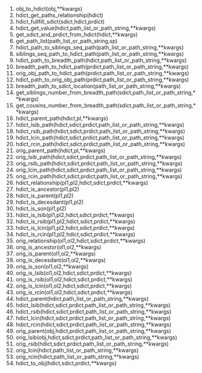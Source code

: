 1. obj_to_hdict(obj,**kwargs)  
2. hdict_get_paths_relationship(hdict)  
3. hdict_fullfill_sdict(sdict,hdict,prdict)  
4. hdict_get_value(hdict,path_list_or_path_string,**kwargs)  
5. get_sdict_and_prdict_from_hdict(hdict,**kwargs)  
6. get_path_list(path_list_or_path_string,sp)  
7. hdict_path_to_siblings_seq_path(path_list_or_path_string,**kwargs)  
8. siblings_seq_path_to_hdict_path(path_list_or_path_string,**kwargs)  
9. hdict_path_to_breadth_path(hdict,path_list_or_path_string,**kwargs)  
10. breadth_path_to_hdict_path(prdict,path_list_or_path_string,**kwargs)  
11. orig_obj_path_to_hdict_path(prdict,path_list_or_path_string,**kwargs)  
12. hdict_path_to_orig_obj_path(prdict,path_list_or_path_string,**kwargs)  
13. breadth_path_to_sdict_location(path_list_or_path_string,**kwargs)  
14. get_siblings_number_from_breadth_path(sdict,path_list_or_path_string,**kwargs)  
15. get_cousins_number_from_breadth_path(sdict,path_list_or_path_string,**kwargs)  
16. hdict_parent_path(hdict,pl,**kwargs)  
17. hdict_lsib_path(hdict,sdict,prdict,path_list_or_path_string,**kwargs)  
18. hdict_rsib_path(hdict,sdict,prdict,path_list_or_path_string,**kwargs)  
19. hdict_lcin_path(hdict,sdict,prdict,path_list_or_path_string,**kwargs)  
20. hdict_rcin_path(hdict,sdict,prdict,path_list_or_path_string,**kwargs)  
21. orig_parent_path(hdict,pl,**kwargs)  
22. orig_lsib_path(hdict,sdict,prdict,path_list_or_path_string,**kwargs)  
23. orig_rsib_path(hdict,sdict,prdict,path_list_or_path_string,**kwargs)  
24. orig_lcin_path(hdict,sdict,prdict,path_list_or_path_string,**kwargs)  
25. orig_rcin_path(hdict,sdict,prdict,path_list_or_path_string,**kwargs)  
26. hdict_relationship(pl1,pl2,hdict,sdict,prdict,**kwargs)  
27. hdict_is_ancestor(pl1,pl2)  
28. hdict_is_parent(pl1,pl2)  
29. hdict_is_decesdant(pl1,pl2)  
30. hdict_is_son(pl1,pl2)  
31. hdict_is_lsib(pl1,pl2,hdict,sdict,prdict,**kwargs)  
32. hdict_is_rsib(pl1,pl2,hdict,sdict,prdict,**kwargs)  
33. hdict_is_lcin(pl1,pl2,hdict,sdict,prdict,**kwargs)  
34. hdict_is_rcin(pl1,pl2,hdict,sdict,prdict,**kwargs)  
35. orig_relationship(ol1,ol2,hdict,sdict,prdict,**kwargs)  
36. orig_is_ancestor(ol1,ol2,**kwargs)  
37. orig_is_parent(ol1,ol2,**kwargs)  
38. orig_is_decesdant(ol1,ol2,**kwargs)  
39. orig_is_son(ol1,ol2,**kwargs)  
40. orig_is_lsib(ol1,ol2,hdict,sdict,prdict,**kwargs)  
41. orig_is_rsib(ol1,ol2,hdict,sdict,prdict,**kwargs)  
42. orig_is_lcin(ol1,ol2,hdict,sdict,prdict,**kwargs)  
43. orig_is_rcin(ol1,ol2,hdict,sdict,prdict,**kwargs)  
44. hdict_parent(hdict,path_list_or_path_string,**kwargs)  
45. hdict_lsib(hdict,sdict,prdict,path_list_or_path_string,**kwargs)  
46. hdict_rsib(hdict,sdict,prdict,path_list_or_path_string,**kwargs)  
47. hdict_lcin(hdict,sdict,prdict,path_list_or_path_string,**kwargs)  
48. hdict_rcin(hdict,sdict,prdict,path_list_or_path_string,**kwargs)  
49. orig_parent(obj,hdict,prdict,path_list_or_path_string,**kwargs)  
50. orig_lsib(obj,hdict,sdict,prdict,path_list_or_path_string,**kwargs)  
51. orig_rsib(hdict,sdict,prdict,path_list_or_path_string,**kwargs)  
52. orig_lcin(hdict,path_list_or_path_string,**kwargs)  
53. orig_rcin(hdict,path_list_or_path_string,**kwargs)  
54. hdict_to_obj(hdict,sdict,prdict,**kwargs)  



